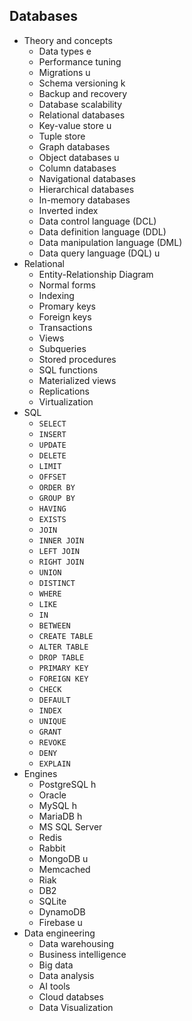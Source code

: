 ## Databases

- Theory and concepts
  - Data types e
  - Performance tuning
  - Migrations u
  - Schema versioning k
  - Backup and recovery
  - Database scalability
  - Relational databases
  - Key-value store u
  - Tuple store
  - Graph databases
  - Object databases u
  - Column databases
  - Navigational databases
  - Hierarchical databases
  - In-memory databases
  - Inverted index
  - Data control language (DCL)
  - Data definition language (DDL)
  - Data manipulation language (DML)
  - Data query language (DQL) u
- Relational
  - Entity-Relationship Diagram
  - Normal forms
  - Indexing
  - Promary keys
  - Foreign keys
  - Transactions
  - Views
  - Subqueries
  - Stored procedures
  - SQL functions
  - Materialized views
  - Replications
  - Virtualization
- SQL
  - `SELECT`
  - `INSERT`
  - `UPDATE`
  - `DELETE`
  - `LIMIT`
  - `OFFSET`
  - `ORDER BY`
  - `GROUP BY`
  - `HAVING`
  - `EXISTS`
  - `JOIN`
  - `INNER JOIN`
  - `LEFT JOIN`
  - `RIGHT JOIN`
  - `UNION`
  - `DISTINCT`
  - `WHERE`
  - `LIKE`
  - `IN`
  - `BETWEEN`
  - `CREATE TABLE`
  - `ALTER TABLE`
  - `DROP TABLE`
  - `PRIMARY KEY`
  - `FOREIGN KEY`
  - `CHECK`
  - `DEFAULT`
  - `INDEX`
  - `UNIQUE`
  - `GRANT`
  - `REVOKE`
  - `DENY`
  - `EXPLAIN`
- Engines
  - PostgreSQL h
  - Oracle
  - MySQL h
  - MariaDB h
  - MS SQL Server
  - Redis
  - Rabbit
  - MongoDB u
  - Memcached
  - Riak
  - DB2
  - SQLite
  - DynamoDB
  - Firebase u
- Data engineering
  - Data warehousing
  - Business intelligence
  - Big data
  - Data analysis
  - AI tools
  - Cloud databses
  - Data Visualization
